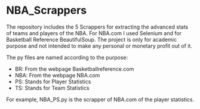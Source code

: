 # NBA_Scrappers

The repository includes the 5 Scrappers for extracting the advanced stats of teams and players
of the NBA. For NBA.com I used Selenium and for Basketball Reference BeautifulSoup. The project
is only for academic purpose and not intended to make any personal or monetary profit out of it.

The py files are named according to the purpose:

 - BR: From the webpage Basketballreference.com
 - NBA: From the webpage NBA.com
 - PS: Stands for Player Statistics
 - TS: Stands for Team Statistics

 For example, NBA_PS.py is the scrapper of NBA.com of the player statistics.
